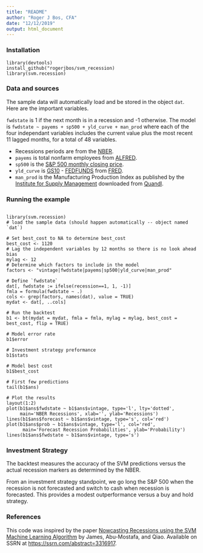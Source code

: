 ```yaml
---
title: "README"
author: "Roger J Bos, CFA"
date: "12/12/2019"
output: html_document
---
```


### Installation

```
library(devtools)
install_github("rogerjbos/svm_recession)
library(svm.recession)
```

### Data and sources

The sample data will automatically load and be stored in the object `dat`.  Here are the important variables.

`fwdstate` is 1 if the next month is in a recession and -1 otherwise.
The model is `fwdstate ~ payems + sp500 + yld_curve + man_prod`
where each of the four independant variables includes the current value plus the most recent 11 lagged months, for a total of 48 variables.

* Recessions periods are from the [NBER](https://www.nber.org/cycles.html).
* `payems` is total nonfarm employees from [ALFRED](https://alfred.stlouisfed.org/series?seid=PAYEMS).
* `sp500` is the [S&P 500 monthly closing price](https://www.multpl.com/s-p-500-historical-prices/table/by-month).
* `yld_curve` is [GS10](https://fred.stlouisfed.org/series/GS10) - [FEDFUNDS](https://fred.stlouisfed.org/series/FEDFUNDS) from [FRED](https://fred.stlouisfed.org).
* `man_prod` is the Manufacturing Production Index as published by the [Institute for Supply Management](https://www.quandl.com/data/ISM-Institute-for-Supply-Management) downloaded from [Quandl](https://www.quandl.com/data/ISM/MAN_PROD-Manufacturing-Production-Index).

### Running the example

```

library(svm.recession)
# load the sample data (should happen automatically -- object named `dat`)

# Set best_cost to NA to determine best_cost
best_cost <- 1120 
# Lag the independent variables by 12 months so there is no look ahead bias
mylag <- 12
# Determine which factors to include in the model
factors <- "vintage|fwdstate|payems|sp500|yld_curve|man_prod"

# Define `fwdstate`
dat[, fwdstate := ifelse(recession==1, 1, -1)]
fmla = formula(fwdstate ~ .)
cols <- grep(factors, names(dat), value = TRUE)
mydat <- dat[, ..cols]

# Run the backtest
b1 <- bt(mydat = mydat, fmla = fmla, mylag = mylag, best_cost = best_cost, flip = TRUE)

# Model error rate
b1$error

# Investment strategy preformance
b1$stats  

# Model best cost
b1$best_cost

# First few predictions
tail(b1$ans)

# Plot the results
layout(1:2)
plot(b1$ans$fwdstate ~ b1$ans$vintage, type='l', lty='dotted', 
     main='NBER Recessions', xlab='', ylab='Recessions')
lines(b1$ans$forecast ~ b1$ans$vintage, type='s', col='red')
plot(b1$ans$prob ~ b1$ans$vintage, type='l', col='red',
      main='Forecast Recession Probabilities', ylab='Probability')
lines(b1$ans$fwdstate ~ b1$ans$vintage, type='s')

```

### Investment Strategy

The backtest measures the accuracy of the SVM predictions versus the actual recession markers as determined by the NBER.

From an investment strategy standpoint, we go long the S&P 500 when the recession is not forecasted and switch to cash when recession is forecasted.  This provides a modest outperformance versus a buy and hold strategy.

### References

This code was inspired by the paper [Nowcasting Recessions using the SVM Machine Learning Algorithm](https://ssrn.com/abstract=3316917) by James, Abu-Mostafa, and Qiao.  Available on SSRN at <https://ssrn.com/abstract=3316917>.
